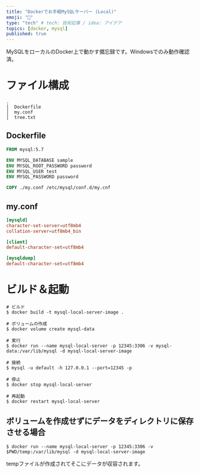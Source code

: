 ```yaml
---
title: "Dockerでお手軽MySQLサーバー (Local)"
emoji: "🎈"
type: "tech" # tech: 技術記事 / idea: アイデア
topics: [docker, mysql]
published: true
---
```


MySQLをローカルのDocker上で動かす備忘録です。Windowsでのみ動作確認済。

# ファイル構成
```
.
│  Dockerfile
│  my.conf
│  tree.txt
```

## Dockerfile
```dockerfile
FROM mysql:5.7

ENV MYSQL_DATABASE sample
ENV MYSQL_ROOT_PASSWORD password
ENV MYSQL_USER test
ENV MYSQL_PASSWORD password

COPY ./my.conf /etc/mysql/conf.d/my.cnf
```

## my.conf
```conf
[mysqld]
character-set-server=utf8mb4
collation-server=utf8mb4_bin

[client]
default-character-set=utf8mb4

[mysqldump]
default-character-set=utf8mb4
```

# ビルド＆起動
```shell
# ビルド
$ docker build -t mysql-local-server-image .

# ボリュームの作成
$ docker volume create mysql-data

# 実行
$ docker run --name mysql-local-server -p 12345:3306 -v mysql-data:/var/lib/mysql -d mysql-local-server-image

# 接続
$ mysql -u default -h 127.0.0.1 --port=12345 -p

# 停止
$ docker stop mysql-local-server

# 再起動
$ docker restart mysql-local-server
```


## ボリュームを作成せずにデータをディレクトリに保存させる場合
```shell
$ docker run --name mysql-local-server -p 12345:3306 -v $PWD/temp:/var/lib/mysql -d mysql-local-server-image
```
tempファイルが作成されてそこにデータが収容されます。